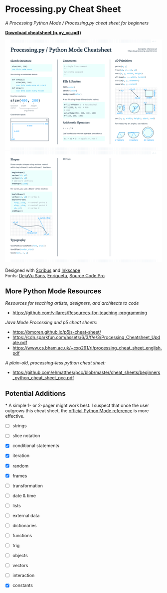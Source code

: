 # Processing.py Cheat Sheet

*A Processing Python Mode / Processing.py cheat sheet for beginners*

**[Download cheatsheet (p.py_cc.pdf)](https://raw.githubusercontent.com/tabreturn/processing.py-cheat-sheet/master/p.py_cc.pdf)**

[![](img/page_1.png)](https://raw.githubusercontent.com/tabreturn/processing.py-cheat-sheet/master/p.py_cc.pdf)  
[![](img/page_2.png)](https://raw.githubusercontent.com/tabreturn/processing.py-cheat-sheet/master/p.py_cc.pdf)

Designed with [Scribus](https://www.scribus.net/) and [Inkscape](https://inkscape.org/)  
Fonts: [DejaVu Sans](https://dejavu-fonts.github.io/), [Enriqueta](https://fonts.google.com/specimen/Enriqueta), [Source Code Pro](https://fonts.google.com/specimen/Source+Code+Pro)

## More Python Mode Resources

*Resources for teaching artists, designers, and architects to code*

* https://github.com/villares/Resources-for-teaching-programming

*Java Mode Processing and p5 cheat sheets:*

* https://bmoren.github.io/p5js-cheat-sheet/
* https://cdn.sparkfun.com/assets/6/3/f/e/3/Processing_Cheatsheet_Update.pdf
* https://www.cs.bham.ac.uk/~cxp291/ri/processing_cheat_sheet_english.pdf

*A plain-old, processing-less python cheat sheet:*

* https://github.com/ehmatthes/pcc/blob/master/cheat_sheets/beginners_python_cheat_sheet_pcc.pdf

## Potential Additions

\* A simple 1- or 2-pager might work best. I suspect that once the user outgrows this cheat sheet, the [official Python Mode reference](https://py.processing.org/reference) is more effective. 

- [ ] strings
- [ ] slice notation
- [x] conditional statements 
- [x] iteration
- [x] random
- [x] frames
- [ ] transformation
- [ ] date & time
- [ ] lists
- [ ] external data
- [ ] dictionaries
- [ ] functions
- [ ] trig
- [ ] objects
- [ ] vectors
- [ ] interaction
- [x] constants


